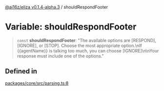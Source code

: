 [@ai16z/eliza v0.1.4-alpha.3](../index.md) / shouldRespondFooter

# Variable: shouldRespondFooter

> `const` **shouldRespondFooter**: "The available options are \[RESPOND\], \[IGNORE\], or \[STOP\]. Choose the most appropriate option.\nIf \{\{agentName\}\} is talking too much, you can choose \[IGNORE\]\n\nYour response must include one of the options."

## Defined in

[packages/core/src/parsing.ts:8](https://github.com/amit0365/eliza/blob/main/packages/core/src/parsing.ts#L8)
